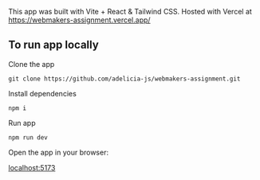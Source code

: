 This app was built with Vite + React & Tailwind CSS. Hosted with Vercel at https://webmakers-assignment.vercel.app/

## To run app locally

Clone the app
    
    git clone https://github.com/adelicia-js/webmakers-assignment.git

Install dependencies

    npm i

Run app

    npm run dev

Open the app in your browser:

[localhost:5173](http://localhost:5173/)
